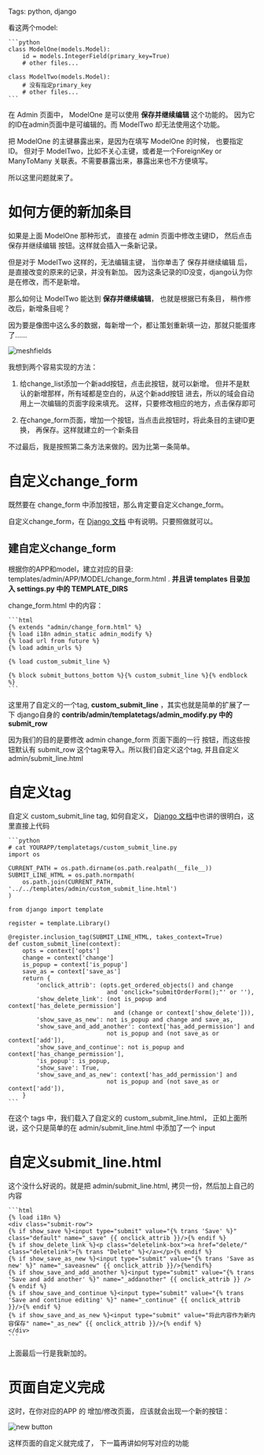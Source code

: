 Tags: python, django

看这两个model:

    ```python
    class ModelOne(models.Model):
        id = models.IntegerField(primary_key=True)
        # other files... 

    class ModelTwo(models.Model):
        # 没有指定primary_key
        # other files... 
    ```

在 Admin 页面中， ModelOne 是可以使用 **保存并继续编辑** 这个功能的。
因为它的ID在admin页面中是可编辑的。而 ModelTwo 却无法使用这个功能。

把 ModelOne 的主键暴露出来，是因为在填写 ModelOne 的时候，
也要指定ID。 但对于 ModelTwo，比如不关心主键，或者是一个ForeignKey or
ManyToMany 关联表。不需要暴露出来，暴露出来也不方便填写。


所以这里问题就来了。

# 如何方便的新加条目

如果是上面 ModelOne 那种形式， 直接在 admin 页面中修改主键ID，
然后点击 保存并继续编辑 按钮。这样就会插入一条新记录。

但是对于 ModelTwo 这样的，无法编辑主键， 当你单击了 保存并继续编辑 后，
是直接改变的原来的记录，并没有新加。
因为这条记录的ID没变，django认为你是在修改，而不是新增。

那么如何让 ModelTwo 能达到 **保存并继续编辑**， 也就是根据已有条目，
稍作修改后，新增条目呢？

因为要是像图中这么多的数据，每新增一个，都让策划重新填一边，那就只能蛋疼了……

![meshfields](http://i1297.photobucket.com/albums/ag23/yueyoum/aaa_zpsa5043b8a.png)

我想到两个容易实现的方法：

1.  给change_list添加一个新add按钮，点击此按钮，就可以新增。
    但并不是默认的新增那样，所有域都是空白的，从这个新add按钮
    进去，所以的域会自动用上一次编辑的页面字段来填充。
    这样，只要修改相应的地方，点击保存即可

2.  在change_form页面，增加一个按钮，当点击此按钮时，将此条目的主键ID更换，
    再保存。这样就建立的一个新条目

不过最后，我是按照第二条方法来做的。因为比第一条简单。

# 自定义change_form

既然要在 change_form 中添加按钮，那么肯定要自定义change_form。

自定义change_form，在 [Django 文档](https://docs.djangoproject.com/en/1.4/ref/contrib/admin/)
中有说明。只要照做就可以。

## 建自定义change_form

根据你的APP和model，建立对应的目录: templates/admin/APP/MODEL/change_form.html .
**并且讲 templates 目录加入 settings.py 中的 TEMPLATE_DIRS**

change_form.html 中的内容：

    ```html
    {% extends "admin/change_form.html" %}
    {% load i18n admin_static admin_modify %}
    {% load url from future %}
    {% load admin_urls %}

    {% load custom_submit_line %}

    {% block submit_buttons_bottom %}{% custom_submit_line %}{% endblock %}
    ```

这里用了自定义的一个tag, **custom_submit_line** ，其实也就是简单的扩展了一下
django自身的 **contrib/admin/templatetags/admin_modify.py 中的 submit_row**


因为我们的目的是要修改 admin change_form 页面下面的一行 按钮，而这些按钮默认有
submit_row 这个tag来导入。所以我们自定义这个tag, 并且自定义 admin/submit_line.html

# 自定义tag

自定义 custom_submit_line tag, 如何自定义， [Django 文档](https://docs.djangoproject.com/en/1.4/howto/custom-template-tags/)中也讲的很明白，这里直接上代码

    ```python
    # cat YOURAPP/templatetags/custom_submit_line.py
    import os

    CURRENT_PATH = os.path.dirname(os.path.realpath(__file__))
    SUBMIT_LINE_HTML = os.path.normpath(
        os.path.join(CURRENT_PATH, '../../templates/admin/custom_submit_line.html')
    )

    from django import template

    register = template.Library()

    @register.inclusion_tag(SUBMIT_LINE_HTML, takes_context=True)
    def custom_submit_line(context):
        opts = context['opts']
        change = context['change']
        is_popup = context['is_popup']
        save_as = context['save_as']
        return {
            'onclick_attrib': (opts.get_ordered_objects() and change
                                and 'onclick="submitOrderForm();"' or ''),
            'show_delete_link': (not is_popup and context['has_delete_permission']
                                  and (change or context['show_delete'])),
            'show_save_as_new': not is_popup and change and save_as,
            'show_save_and_add_another': context['has_add_permission'] and
                                not is_popup and (not save_as or context['add']),
            'show_save_and_continue': not is_popup and context['has_change_permission'],
            'is_popup': is_popup,
            'show_save': True,
            'show_save_and_as_new': context['has_add_permission'] and
                                not is_popup and (not save_as or context['add']),
        }
    ```


在这个 tags 中，我们载入了自定义的 custom_submit_line.html，
正如上面所说，这个只是简单的在 admin/submit_line.html 中添加了一个 input


# 自定义submit_line.html

这个没什么好说的。就是把 admin/submit_line.html, 拷贝一份，然后加上自己的内容

    ```html
    {% load i18n %}
    <div class="submit-row">
    {% if show_save %}<input type="submit" value="{% trans 'Save' %}" class="default" name="_save" {{ onclick_attrib }}/>{% endif %}
    {% if show_delete_link %}<p class="deletelink-box"><a href="delete/" class="deletelink">{% trans "Delete" %}</a></p>{% endif %}
    {% if show_save_as_new %}<input type="submit" value="{% trans 'Save as new' %}" name="_saveasnew" {{ onclick_attrib }}/>{%endif%}
    {% if show_save_and_add_another %}<input type="submit" value="{% trans 'Save and add another' %}" name="_addanother" {{ onclick_attrib }} />{% endif %}
    {% if show_save_and_continue %}<input type="submit" value="{% trans 'Save and continue editing' %}" name="_continue" {{ onclick_attrib }}/>{% endif %}
    {% if show_save_and_as_new %}<input type="submit" value="将此内容作为新内容保存" name="_as_new" {{ onclick_attrib }}/>{% endif %} 
    </div>
    ```

上面最后一行是我新加的。


# 页面自定义完成

这时，在你对应的APP 的 增加/修改页面， 应该就会出现一个新的按钮：

![new button](http://i1297.photobucket.com/albums/ag23/yueyoum/bbb_zpsc607a564.png)


这样页面的自定义就完成了， 下一篇再讲如何写对应的功能

